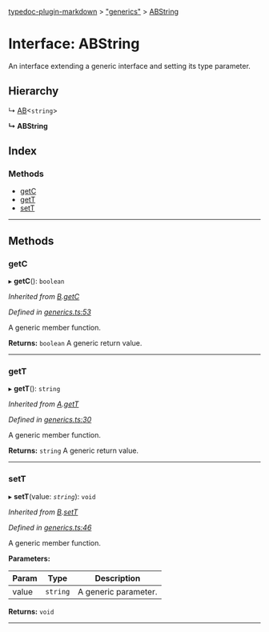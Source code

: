 [typedoc-plugin-markdown](../README.md) > ["generics"](../modules/_generics_.md) > [ABString](../interfaces/_generics_.abstring.md)

# Interface: ABString

An interface extending a generic interface and setting its type parameter.

## Hierarchy

↳  [AB](_generics_.ab.md)<`string`>

**↳ ABString**

## Index

### Methods

* [getC](_generics_.abstring.md#getc)
* [getT](_generics_.abstring.md#gett)
* [setT](_generics_.abstring.md#sett)

---

## Methods

<a id="getc"></a>

###  getC

▸ **getC**(): `boolean`

*Inherited from [B](_generics_.b.md).[getC](_generics_.b.md#getc)*

*Defined in [generics.ts:53](https://github.com/tgreyjs/typedoc-plugin-markdown/blob/master/test/src/generics.ts#L53)*

A generic member function.

**Returns:** `boolean`
A generic return value.

___

<a id="gett"></a>

###  getT

▸ **getT**(): `string`

*Inherited from [A](_generics_.a.md).[getT](_generics_.a.md#gett)*

*Defined in [generics.ts:30](https://github.com/tgreyjs/typedoc-plugin-markdown/blob/master/test/src/generics.ts#L30)*

A generic member function.

**Returns:** `string`
A generic return value.

___

<a id="sett"></a>

###  setT

▸ **setT**(value: *`string`*): `void`

*Inherited from [B](_generics_.b.md).[setT](_generics_.b.md#sett)*

*Defined in [generics.ts:46](https://github.com/tgreyjs/typedoc-plugin-markdown/blob/master/test/src/generics.ts#L46)*

A generic member function.

**Parameters:**

| Param | Type | Description |
| ------ | ------ | ------ |
| value | `string` |  A generic parameter. |

**Returns:** `void`

___

